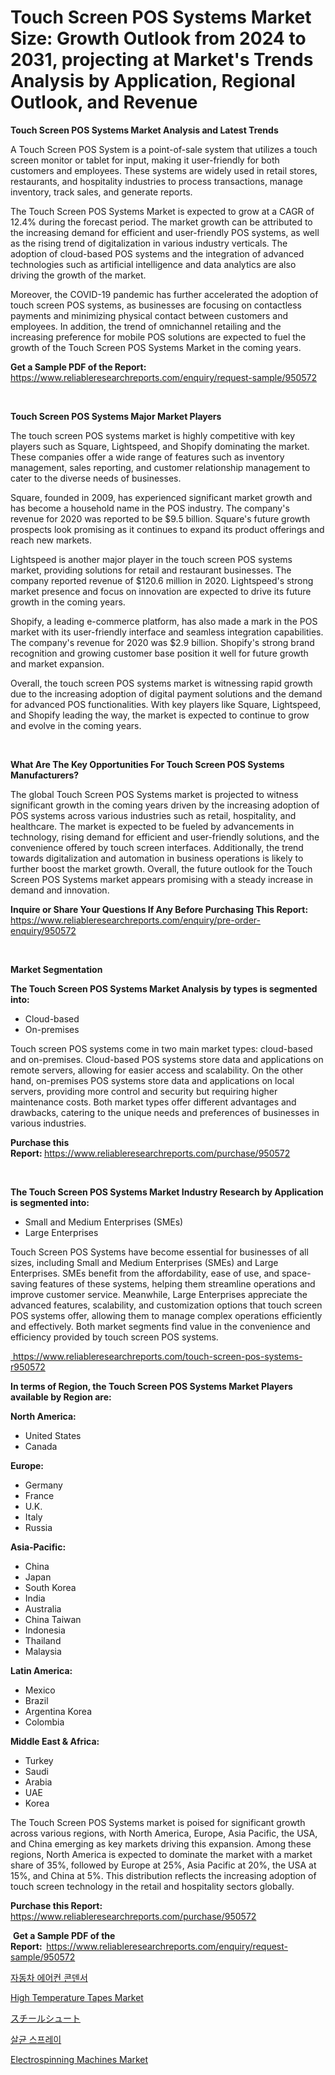 <p><h1>Touch Screen POS Systems Market Size: Growth Outlook from 2024 to 2031, projecting at Market's Trends Analysis by Application, Regional Outlook, and Revenue</h1></p><p><strong>Touch Screen POS Systems Market Analysis and Latest Trends</strong></p>
<p><p>A Touch Screen POS System is a point-of-sale system that utilizes a touch screen monitor or tablet for input, making it user-friendly for both customers and employees. These systems are widely used in retail stores, restaurants, and hospitality industries to process transactions, manage inventory, track sales, and generate reports.</p><p>The Touch Screen POS Systems Market is expected to grow at a CAGR of 12.4% during the forecast period. The market growth can be attributed to the increasing demand for efficient and user-friendly POS systems, as well as the rising trend of digitalization in various industry verticals. The adoption of cloud-based POS systems and the integration of advanced technologies such as artificial intelligence and data analytics are also driving the growth of the market.</p><p>Moreover, the COVID-19 pandemic has further accelerated the adoption of touch screen POS systems, as businesses are focusing on contactless payments and minimizing physical contact between customers and employees. In addition, the trend of omnichannel retailing and the increasing preference for mobile POS solutions are expected to fuel the growth of the Touch Screen POS Systems Market in the coming years.</p></p>
<p><strong>Get a Sample PDF of the Report:&nbsp;</strong> <a href="https://www.reliableresearchreports.com/enquiry/request-sample/950572">https://www.reliableresearchreports.com/enquiry/request-sample/950572</a></p>
<p>&nbsp;</p>
<p><strong>Touch Screen POS Systems Major Market Players</strong></p>
<p><p>The touch screen POS systems market is highly competitive with key players such as Square, Lightspeed, and Shopify dominating the market. These companies offer a wide range of features such as inventory management, sales reporting, and customer relationship management to cater to the diverse needs of businesses.</p><p>Square, founded in 2009, has experienced significant market growth and has become a household name in the POS industry. The company's revenue for 2020 was reported to be $9.5 billion. Square's future growth prospects look promising as it continues to expand its product offerings and reach new markets.</p><p>Lightspeed is another major player in the touch screen POS systems market, providing solutions for retail and restaurant businesses. The company reported revenue of $120.6 million in 2020. Lightspeed's strong market presence and focus on innovation are expected to drive its future growth in the coming years.</p><p>Shopify, a leading e-commerce platform, has also made a mark in the POS market with its user-friendly interface and seamless integration capabilities. The company's revenue for 2020 was $2.9 billion. Shopify's strong brand recognition and growing customer base position it well for future growth and market expansion.</p><p>Overall, the touch screen POS systems market is witnessing rapid growth due to the increasing adoption of digital payment solutions and the demand for advanced POS functionalities. With key players like Square, Lightspeed, and Shopify leading the way, the market is expected to continue to grow and evolve in the coming years.</p></p>
<p>&nbsp;</p>
<p><strong>What Are The Key Opportunities For Touch Screen POS Systems Manufacturers?</strong></p>
<p><p>The global Touch Screen POS Systems market is projected to witness significant growth in the coming years driven by the increasing adoption of POS systems across various industries such as retail, hospitality, and healthcare. The market is expected to be fueled by advancements in technology, rising demand for efficient and user-friendly solutions, and the convenience offered by touch screen interfaces. Additionally, the trend towards digitalization and automation in business operations is likely to further boost the market growth. Overall, the future outlook for the Touch Screen POS Systems market appears promising with a steady increase in demand and innovation.</p></p>
<p><strong>Inquire or Share Your Questions If Any Before Purchasing This Report:</strong> <a href="https://www.reliableresearchreports.com/enquiry/pre-order-enquiry/950572">https://www.reliableresearchreports.com/enquiry/pre-order-enquiry/950572</a></p>
<p>&nbsp;</p>
<p><strong>Market Segmentation</strong></p>
<p><strong>The Touch Screen POS Systems Market Analysis by types is segmented into:</strong></p>
<p><ul><li>Cloud-based</li><li>On-premises</li></ul></p>
<p><p>Touch screen POS systems come in two main market types: cloud-based and on-premises. Cloud-based POS systems store data and applications on remote servers, allowing for easier access and scalability. On the other hand, on-premises POS systems store data and applications on local servers, providing more control and security but requiring higher maintenance costs. Both market types offer different advantages and drawbacks, catering to the unique needs and preferences of businesses in various industries.</p></p>
<p><strong>Purchase this Report:&nbsp;</strong><a href="https://www.reliableresearchreports.com/purchase/950572">https://www.reliableresearchreports.com/purchase/950572</a></p>
<p>&nbsp;</p>
<p><strong>The Touch Screen POS Systems Market Industry Research by Application is segmented into:</strong></p>
<p><ul><li>Small and Medium Enterprises (SMEs)</li><li>Large Enterprises</li></ul></p>
<p><p>Touch Screen POS Systems have become essential for businesses of all sizes, including Small and Medium Enterprises (SMEs) and Large Enterprises. SMEs benefit from the affordability, ease of use, and space-saving features of these systems, helping them streamline operations and improve customer service. Meanwhile, Large Enterprises appreciate the advanced features, scalability, and customization options that touch screen POS systems offer, allowing them to manage complex operations efficiently and effectively. Both market segments find value in the convenience and efficiency provided by touch screen POS systems.</p></p>
<p><a href="https://www.reliableresearchreports.com/touch-screen-pos-systems-r950572">&nbsp;https://www.reliableresearchreports.com/touch-screen-pos-systems-r950572</a></p>
<p><strong>In terms of Region, the Touch Screen POS Systems Market Players available by Region are:</strong></p>
<p>
    <p> <strong> North America: </strong>
        <ul>
            <li>United States</li>
            <li>Canada</li>
        </ul>
        </p> 
    <p> <strong> Europe: </strong>
        <ul>
            <li>Germany</li>
            <li>France</li>
            <li>U.K.</li>
            <li>Italy</li>
            <li>Russia</li>
        </ul>
        </p> 
    <p> <strong> Asia-Pacific: </strong>
        <ul>
            <li>China</li>
            <li>Japan</li>
            <li>South Korea</li>
            <li>India</li>
            <li>Australia</li>
            <li>China Taiwan</li>
            <li>Indonesia</li>
            <li>Thailand</li>
            <li>Malaysia</li>
        </ul>
        </p> 
    <p> <strong> Latin America: </strong>
        <ul>
            <li>Mexico</li>
            <li>Brazil</li>
            <li>Argentina Korea</li>
            <li>Colombia</li>
        </ul>
        </p> 
    <p> <strong> Middle East & Africa: </strong>
        <ul>
            <li>Turkey</li>
            <li>Saudi</li>
            <li>Arabia</li>
            <li>UAE</li>
            <li>Korea</li>
        </ul>
    </p>
    </p>
<p><p>The Touch Screen POS Systems market is poised for significant growth across various regions, with North America, Europe, Asia Pacific, the USA, and China emerging as key markets driving this expansion. Among these regions, North America is expected to dominate the market with a market share of 35%, followed by Europe at 25%, Asia Pacific at 20%, the USA at 15%, and China at 5%. This distribution reflects the increasing adoption of touch screen technology in the retail and hospitality sectors globally.</p></p>
<p><strong>Purchase this Report: </strong><a href="https://www.reliableresearchreports.com/purchase/950572">https://www.reliableresearchreports.com/purchase/950572</a></p>
<p>&nbsp;<strong>Get a Sample PDF of the Report:&nbsp;&nbsp;</strong><a href="https://www.reliableresearchreports.com/enquiry/request-sample/950572">https://www.reliableresearchreports.com/enquiry/request-sample/950572</a></p>
<p><strong></strong></p>
<p><p><a href="https://medium.com/@bud567768/%EC%9E%90%EB%8F%99%EC%B0%A8-%EC%97%90%EC%96%B4%EC%BB%A8-%EC%BD%98%EB%8D%B4%EC%84%9C-%EC%8B%9C%EC%9E%A5%EC%9D%80-%EC%8B%9C%EC%9E%A5-%EC%A0%90%EC%9C%A0%EC%9C%A8-%EC%8B%9C%EC%9E%A5-%ED%8A%B8%EB%A0%8C%EB%93%9C-%EB%B0%8F-%EC%8B%9C%EC%9E%A5-%EC%84%B1%EC%9E%A5%EC%97%90-%EA%B4%80%ED%95%9C-%EC%A0%95%EB%B3%B4%EB%A5%BC-%EC%A0%9C%EA%B3%B5%ED%95%A9%EB%8B%88%EB%8B%A4-58f21743468d">자동차 에어컨 콘덴서</a></p><p><a href="https://www.linkedin.com/pulse/decoding-high-temperature-tapes-market-metrics-share-trends-mvbjf">High Temperature Tapes Market</a></p><p><a href="https://medium.com/@matteills7854/%E9%8B%BC%E8%A3%BD%E3%82%B7%E3%83%A5%E3%83%BC%E3%83%88%E5%B8%82%E5%A0%B4%E3%81%AF-2021%E5%B9%B4%E3%81%BE%E3%81%A7%E3%81%AE%E5%B8%82%E5%A0%B4%E3%82%B7%E3%82%A7%E3%82%A2-%E3%82%B5%E3%82%A4%E3%82%BA-%E3%81%8A%E3%82%88%E3%81%B3%E4%BA%88%E6%B8%AC%E3%81%AE%E7%84%A6%E7%82%B9%E3%81%A8%E3%81%97%E3%81%A6%E3%81%84%E3%81%BE%E3%81%99-36ad1348938e">スチールシュート</a></p><p><a href="https://medium.com/@sybleferry/%ED%95%AD%EA%B7%A0-%EC%8A%A4%ED%94%84%EB%A0%88%EC%9D%B4-%EC%8B%9C%EC%9E%A5-%EA%B7%9C%EB%AA%A8-%EC%97%B0%ED%8F%89%EA%B7%A0-%EC%84%B1%EC%9E%A5%EC%9C%A8-%ED%8A%B8%EB%A0%8C%EB%93%9C-2024-2030-cba8bfa83ff9">살균 스프레이</a></p><p><a href="https://www.linkedin.com/pulse/electrospinning-machines-market-size-trends-complete-industry-nvatf">Electrospinning Machines Market</a></p></p>